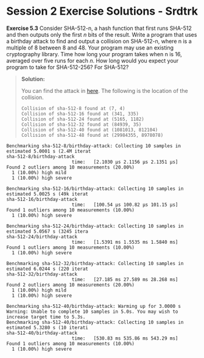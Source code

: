 # Session 2 Exercise Solutions - Srdtrk

**Exercise 5.3** Consider SHA-512-n, a hash function that first runs SHA-512 and then outputs only the first $n$ bits of the result. Write a program that uses a birthday attack to find and output a collision on SHA-512-n, where n is a multiple of 8 between 8 and 48. Your program may use an existing cryptography library. Time how long your program takes when n is 16, averaged over five runs for each $n.$ How long would you expect your program to take for SHA-512-256? For SHA-512?

> **Solution:**
>
> You can find the attack in [here](). The following is the location of the collision.
>
> ```ignore
> Collision of sha-512-8 found at (7, 4)
> Collision of sha-512-16 found at (341, 335)
> Collision of sha-512-24 found at (5165, 1182)
> Collision of sha-512-32 found at (84939, 35)
> Collision of sha-512-40 found at (1081013, 812104)
> Collision of sha-512-48 found at (29984355, 8978078)
> ```
>

```
Benchmarking sha-512-8/birthday-attack: Collecting 10 samples in estimated 5.0001 s (2.4M iterat                                                                                                sha-512-8/birthday-attack                        
                        time:   [2.1030 µs 2.1156 µs 2.1351 µs]
Found 2 outliers among 10 measurements (20.00%)
  1 (10.00%) high mild
  1 (10.00%) high severe

Benchmarking sha-512-16/birthday-attack: Collecting 10 samples in estimated 5.0025 s (49k iterat                                                                                                sha-512-16/birthday-attack                        
                        time:   [100.54 µs 100.82 µs 101.15 µs]
Found 1 outliers among 10 measurements (10.00%)
  1 (10.00%) high severe

Benchmarking sha-512-24/birthday-attack: Collecting 10 samples in estimated 5.0567 s (3245 itera                                                                                                sha-512-24/birthday-attack                        
                        time:   [1.5391 ms 1.5535 ms 1.5840 ms]
Found 1 outliers among 10 measurements (10.00%)
  1 (10.00%) high severe

Benchmarking sha-512-32/birthday-attack: Collecting 10 samples in estimated 6.0244 s (220 iterat                                                                                                sha-512-32/birthday-attack                        
                        time:   [27.185 ms 27.589 ms 28.268 ms]
Found 2 outliers among 10 measurements (20.00%)
  1 (10.00%) high mild
  1 (10.00%) high severe

Benchmarking sha-512-40/birthday-attack: Warming up for 3.0000 s
Warning: Unable to complete 10 samples in 5.0s. You may wish to increase target time to 5.3s.
Benchmarking sha-512-40/birthday-attack: Collecting 10 samples in estimated 5.3280 s (10 iterati                                                                                                sha-512-40/birthday-attack                        
                        time:   [530.83 ms 535.86 ms 543.29 ms]
Found 1 outliers among 10 measurements (10.00%)
  1 (10.00%) high severe
```
